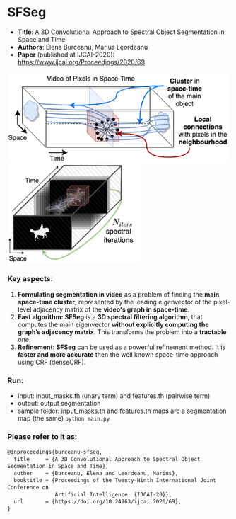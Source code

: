 # SFSeg

* **Title**: A 3D Convolutional Approach to Spectral Object Segmentation in Space and Time
* **Authors**: Elena Burceanu, Marius Leordeanu
* **Paper** (published at IJCAI-2020): https://www.ijcai.org/Proceedings/2020/69

<p float="left">
  <img src="resources/intuition_1.png" width="540" />
  <img src="resources/intuition_2.png" width="300" /> 
</p>



### Key aspects:
1. **Formulating segmentation in video** as a problem of finding the **main space-time cluster**, represented by the leading eigenvector of the pixel-level adjacency matrix of the **video's graph in space-time**.
2. **Fast algorithm: SFSeg** is a **3D spectral filtering algorithm**, that computes the main eigenvector **without explicitly computing the graph’s adjacency matrix**. This transforms the problem into a **tractable** one. 
3. **Refinement: SFSeg** can be used as a powerful refinement method. It is **faster and more accurate** then the well known space-time approach using CRF (denseCRF).


### Run:
- input: input_masks.th (unary term) and features.th (pairwise term)
- output: output segmentation
- sample folder: input_masks.th and features.th maps are a segmentation map (the same)
`python main.py`


### Please refer to it as:
```
@inproceedings{burceanu-sfseg,
  title     = {A 3D Convolutional Approach to Spectral Object Segmentation in Space and Time},
  author    = {Burceanu, Elena and Leordeanu, Marius},
  booktitle = {Proceedings of the Twenty-Ninth International Joint Conference on
               Artificial Intelligence, {IJCAI-20}},
  url       = {https://doi.org/10.24963/ijcai.2020/69},
}
```
